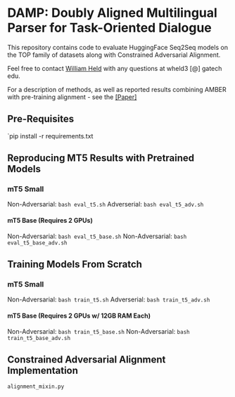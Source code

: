# DAMP: Doubly Aligned Multilingual Parser for Task-Oriented Dialogue
This repository contains code to evaluate HuggingFace Seq2Seq models on the TOP family of datasets along with Constrained Adversarial Alignment.

Feel free to contact [William Held](https://williamheld.com/) with any questions at wheld3 [@] gatech edu.

For a description of methods, as well as reported results combining AMBER with pre-training alignment - see the [[Paper]](https://openreview.net/forum?id=77DPrCbYZdHl)

## Pre-Requisites
`pip install -r requirements.txt

## Reproducing MT5 Results with Pretrained Models
### mT5 Small 
Non-Adversarial: `bash eval_t5.sh`
Adverserial: `bash eval_t5_adv.sh`
#### mT5 Base (Requires 2 GPUs)
Non-Adversarial: `bash eval_t5_base.sh`
Non-Adversarial: `bash eval_t5_base_adv.sh`

## Training Models From Scratch
### mT5 Small 
Non-Adversarial: `bash train_t5.sh`
Adverserial: `bash train_t5_adv.sh`
#### mT5 Base (Requires 2 GPUs w/ 12GB RAM Each)
Non-Adversarial: `bash train_t5_base.sh`
Non-Adversarial: `bash train_t5_base_adv.sh`

## Constrained Adversarial Alignment Implementation
`alignment_mixin.py`
